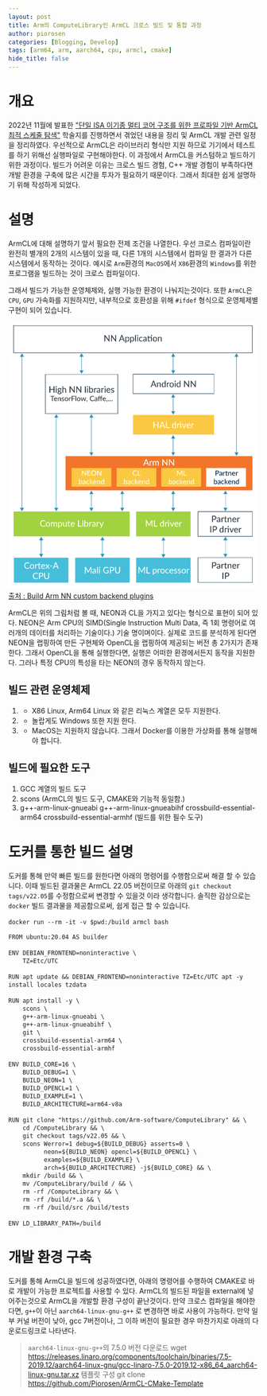 ```yaml
---
layout: post
title: Arm의 ComputeLibrary인 ArmCL 크로스 빌드 및 통합 과정
author: piorosen
categories: [Blogging, Develop]
tags: [arm64, arm, aarch64, cpu, armcl, cmake]
hide_title: false
---
```


# 개요
2022년 11월에 발표한 ["단일 ISA 이기종 멀티 코어 구조를 위한 프로파일 기반 ArmCL 최적 스케줄 탐색"](assets/paper/../../../assets/paper/2022_11_단일%20ISA%20이기종%20멀티%20코어%20구조를%20위한%20프로파일%20기반%20ArmCL%20최적%20스케줄%20탐색.pdf) 학술지를 진행하면서 겪었던 내용을 정리 및 ArmCL 개발 관련 일정을 정리하였다. 우선적으로 ArmCL은 라이브러리 형식만 지원 하므로 기기에서 테스트를 하기 위해선 실행파일로 구현해야한다. 이 과정에서 ArmCL을 커스텀하고 빌드하기 위한 과정이다. 빌드가 어려운 이유는 크로스 빌드 경험, C++ 개발 경험이 부족하다면 개발 환경을 구축에 많은 시간을 투자가 필요하기 때문이다. 그래서 최대한 쉽게 설명하기 위해 작성하게 되었다.

# 설명

ArmCL에 대해 설명하기 앞서 필요한 전제 조건을 나열한다. 우선 크로스 컴파일이란 완전히 별개의 2개의 시스템이 있을 때, 다른 1개의 시스템에서 컴파일 한 결과가 다른 시스템에서 동작하는 것이다. 예시로 `Arm`환경의 `MacOS`에서 `X86`환경의 `Windows`를 위한 프로그램을 빌드하는 것이 크로스 컴파일이다.

그래서 빌드가 가능한 운영체제와, 실행 가능한 환경이 나눠지는것이다. 또한 `ArmCL`은 `CPU`, `GPU` 가속화를 지원하지만, 내부적으로 호환성을 위해 `#ifdef` 형식으로 운영체제별 구현이 되어 있습니다. 

![arm architecture](/assets/img/post/2022-12-10-armnn.PNG)
[출처 : Build Arm NN custom backend plugins](https://developer.arm.com/-/media/Arm%20Developer%20Community/PDF/Machine%20Learning/Machine%20Learning%20PDF%20Tutorials/Build%20Arm%20NN%20custom%20backend%20plugins.pdf?revision=100c542f-c3de-4389-8379-c17b31ea1f61&psig=AOvVaw1oRc0dKcK63TcxZD59zpds&ust=1670775943596000&source=images&cd=vfe&ved=0CBAQjRxqFwoTCNCAu8m77_sCFQAAAAAdAAAAABAE)

ArmCL은 위의 그림처럼 볼 때, NEON과 CL을 가지고 있다는 형식으로 표현이 되어 있다. NEON은 Arm CPU의 SIMD(Single Instruction Multi Data, 즉 1회 명령어로 여러개의 데이터를 처리하는 기술이다.) 기술 명이며이다. 실제로 코드를 분석하게 된다면 NEON을 랩핑하여 만든 구현체와 OpenCL을 랩핑하여 제공되는 버전 총 2가지가 존재한다. 그래서 OpenCL을 통해 실행한다면, 실행은 어떠한 환경에서든지 동작을 지원한다. 그러나 특정 CPU의 특성을 타는 NEON의 경우 동작하지 않는다.

## 빌드 관련 운영체제

1. + X86 Linux, Arm64 Linux 와 같은 리눅스 계열은 모두 지원한다.
2. + 놀랍게도 Windows 또한 지원 한다.
3. - MacOS는 지원하지 않습니다. 그래서 Docker를 이용한 가상화를 통해 실행해야 합니다.

## 빌드에 필요한 도구

1. GCC 계열의 빌드 도구
2. scons (ArmCL의 빌드 도구, CMAKE와 기능적 동일함.)
3. g++-arm-linux-gnueabi 
    g++-arm-linux-gnueabihf 
    crossbuild-essential-arm64 
    crossbuild-essential-armhf (빌드를 위한 필수 도구)

# 도커를 통한 빌드 설명

도커를 통해 만약 빠른 빌드를 원한다면 아래의 명령어를 수행함으로써 해결 할 수 있습니다. 이때 빌드된 결과물은 ArmCL 22.05 버전이므로 아래의 `git checkout tags/v22.05`를 수정함으로써 변경할 수 있을것 이라 생각합니다. 솔직한 감상으로는 `docker` 빌드 결과물을 제공함으로써, 쉽게 접근 할 수 있습니다.

`docker run --rm -it -v $pwd:/build armcl bash` 

```docker
FROM ubuntu:20.04 AS builder

ENV DEBIAN_FRONTEND=noninteractive \
    TZ=Etc/UTC
    
RUN apt update && DEBIAN_FRONTEND=noninteractive TZ=Etc/UTC apt -y install locales tzdata

RUN apt install -y \
    scons \
    g++-arm-linux-gnueabi \
    g++-arm-linux-gnueabihf \
    git \
    crossbuild-essential-arm64 \
    crossbuild-essential-armhf

ENV BUILD_CORE=16 \
    BUILD_DEBUG=1 \
    BUILD_NEON=1 \
    BUILD_OPENCL=1 \
    BUILD_EXAMPLE=1 \
    BUILD_ARCHITECTURE=arm64-v8a

RUN git clone "https://github.com/Arm-software/ComputeLibrary" && \
    cd /ComputeLibrary && \ 
    git checkout tags/v22.05 && \
    scons Werror=1 debug=${BUILD_DEBUG} asserts=0 \
          neon=${BUILD_NEON} opencl=${BUILD_OPENCL} \
          examples=${BUILD_EXAMPLE} \
          arch=${BUILD_ARCHITECTURE} -j${BUILD_CORE} && \
    mkdir /build && \
    mv /ComputeLibrary/build / && \ 
    rm -rf /ComputeLibrary && \
    rm -rf /build/*.a && \
    rm -rf /build/src /build/tests

ENV LD_LIBRARY_PATH=/build
```

# 개발 환경 구축

도커를 통해 ArmCL을 빌드에 성공하였다면, 아래의 명령어를 수행하여 CMAKE로 바로 개발이 가능한 프로젝트를 사용할 수 있다. ArmCL의 빌드된 파일을 external에 넣어주는것으로 ArmCL을 개발할 환경 구성이 끝난것이다. 만약 크로스 컴파일을 해야한다면, `g++`이 아닌 `aarch64-linux-gnu-g++` 로 변경하면 바로 사용이 가능하다. 만약 일부 커널 버전이 낮아, gcc 7버전이나, 그 이하 버전이 필요한 경우 마찬가지로 아래의 다운로드링크로 나타낸다.

> `aarch64-linux-gnu-g++`의 7.5.0 버전 다운로드
> wget https://releases.linaro.org/components/toolchain/binaries/7.5-2019.12/aarch64-linux-gnu/gcc-linaro-7.5.0-2019.12-x86_64_aarch64-linux-gnu.tar.xz
> 템플릿 구성
> git clone https://github.com/Piorosen/ArmCL-CMake-Template

